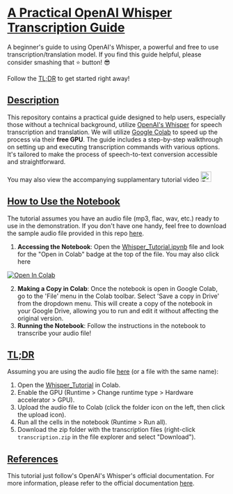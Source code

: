 # [A Practical OpenAI Whisper Transcription Guide](#a-practical-whisper-transcription-guide)

A beginner's guide to using OpenAI's Whisper, a powerful and free to use transcription/translation model. If you find this guide helpful, please consider smashing that ⭐ button! 😎

Follow the [TL;DR](#tldr) to get started right away!

## [Description](#description)

This repository contains a practical guide designed to help users, especially those without a technical background, utilize [OpenAI's Whisper](https://openai.com/research/whisper) for speech transcription and translation. We will utilize [Google Colab](https://colab.research.google.com/) to speed up the process via their **free GPU**. The guide includes a step-by-step walkthrough on setting up and executing transcription commands with various options. It's tailored to make the process of speech-to-text conversion accessible and straightforward.

You may also view the accompanying supplamentary tutorial video <a target="_blank" href="https://youtu.be/i4Sgg-ptRzs">
  <img src="https://upload.wikimedia.org/wikipedia/commons/e/ef/Youtube_logo.png" alt="Tutorial Video" width="24" height="24"/>
</a>

## [How to Use the Notebook](#how-to-use-the-notebook)

The tutorial assumes you have an audio file (mp3, flac, wav, etc.) ready to use in the demonstration. If you don't have one handy, feel free to download the sample audio file provided in this repo [here](AllStar.mp3). 

 1. **Accessing the Notebook**: Open the [Whisper_Tutorial.ipynb](Whisper_Tutorial.ipynb) file and look for the "Open in Colab" badge at the top of the file. You may also click here 
   <a target="_blank" href="https://colab.research.google.com/github/keatonkraiger/Whisper-Transcription-Tutorial/blob/main/Whisper_Tutorial.ipynb">
  <img src="https://colab.research.google.com/assets/colab-badge.svg" alt="Open In Colab"/>
    </a>

 2. **Making a Copy in Colab**: Once the notebook is open in Google Colab, go to the 'File' menu in the Colab toolbar. Select 'Save a copy in Drive' from the dropdown menu. This will create a copy of the notebook in your Google Drive, allowing you to run and edit it without affecting the original version.
 3. **Running the Notebook**: Follow the instructions in the notebook to transcribe your audio file!

## [TL;DR](#tldr)

Assuming you are using the audio file [here](AllStar.mp3) (or a file with the same name): 

1. Open the [Whisper_Tutorial](https://colab.research.google.com/github/keatonkraiger/Whisper-Transcription-Tutorial/blob/main/Whisper_Tutorial.ipynb) in Colab.
2. Enable the GPU (Runtime > Change runtime type > Hardware accelerator > GPU). 
3. Upload the audio file to Colab (click the folder icon on the left, then click the upload icon).
4. Run all the cells in the notebook (Runtime > Run all).
5. Download the zip folder with the transcription files (right-click `transcription.zip` in the file explorer and select "Download").


## [References](#references)

This tutorial just follow's OpenAI's Whisper's official documentation. For more information, please refer to the official documentation [here](https://github.com/openai/whisper).